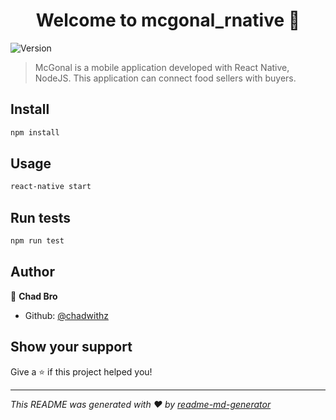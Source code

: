 <h1 align="center">Welcome to mcgonal_rnative 👋</h1>
<p>
  <img alt="Version" src="https://img.shields.io/badge/version-0.0.1-blue.svg?cacheSeconds=2592000" />
</p>

> McGonal is a mobile application developed with React Native, NodeJS. This application can connect food sellers with buyers.

## Install

```sh
npm install
```

## Usage

```sh
react-native start
```

## Run tests

```sh
npm run test
```

## Author

👤 **Chad Bro**

* Github: [@chadwithz](https://github.com/chadwithz)

## Show your support

Give a ⭐️ if this project helped you!

***
_This README was generated with ❤️ by [readme-md-generator](https://github.com/kefranabg/readme-md-generator)_
